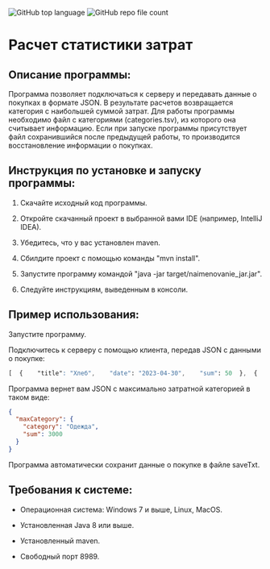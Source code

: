 ![GitHub top language](https://img.shields.io/github/languages/top/NikitaPlatonov/Course-Work-2) ![GitHub repo file count](https://img.shields.io/github/directory-file-count/NikitaPlatonov/Course-Work-2)
# Расчет статистики затрат

## Описание программы:

Программа позволяет подключаться к серверу и передавать данные о покупках в формате JSON. В результате расчетов возвращается категория с наибольшей суммой затрат. Для работы программы необходимо файл с категориями (categories.tsv), из которого она считывает информацию. Если при запуске программы присутствует файл сохранившийся после предыдущей работы, то производится восстановление информации о покупках.

## Инструкция по установке и запуску программы:

1. Скачайте исходный код программы.

1. Откройте скачанный проект в выбранной вами IDE (например, IntelliJ IDEA).

1. Убедитесь, что у вас установлен maven.

1. Сбилдите проект с помощью команды "mvn install".

1. Запустите программу командой "java -jar target/naimenovanie_jar.jar".

1. Следуйте инструкциям, выведенным в консоли.

## Пример использования:

Запустите программу.

Подключитесь к серверу с помощью клиента, передав JSON с данными о покупке:
```css
[  {    "title": "Хлеб",    "date": "2023-04-30",    "sum": 50  },  {    "title": "Молоко",    "date": "2023-04-30",    "sum": 80  },  {    "title": "Одежда",    "date": "2023-04-30",    "sum": 3000  },  {    "title": "Продукты",    "date": "2023-04-30",    "sum": 600  },  {    "title": "Развлечения",    "date": "2023-04-30",    "sum": 1500  }]
```
Программа вернет вам JSON с максимально затратной категорией в таком виде:
```json
{
  "maxCategory": {
    "category": "Одежда",
    "sum": 3000
  }
}
```
Программа автоматически сохранит данные о покупке в файле saveTxt.

## Требования к системе:

* Операционная система: Windows 7 и выше, Linux, MacOS.

* Установленная Java 8 или выше.

* Установленный maven.

* Свободный порт 8989.
